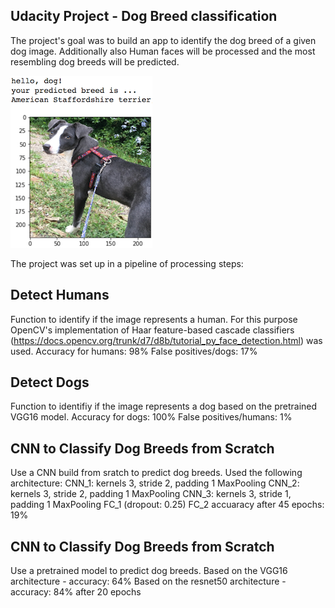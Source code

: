 [//]: # (Image References)

[image1]: ./images/sample_dog_output.png "Sample Output"
[image2]: ./images/vgg16_model.png "VGG-16 Model Layers"
[image3]: ./images/vgg16_model_draw.png "VGG16 Model Figure"


## Udacity Project - Dog Breed classification 

The project's goal was to build an app to identify the dog breed of a given dog image. Additionally also Human faces will be processed and the most resembling dog breeds will be predicted.

![Sample Output][image1]

The project was set up in a pipeline of processing steps:

## Detect Humans
Function to identify if the image represents a human. For this purpose OpenCV's implementation of Haar feature-based cascade classifiers (https://docs.opencv.org/trunk/d7/d8b/tutorial_py_face_detection.html) was used. 
Accuracy for humans: 98%
False positives/dogs: 17%

## Detect Dogs
Function to identifiy if the image represents a dog based on the pretrained VGG16 model.
Accuracy for dogs: 100%
False positives/humans: 1%

## CNN to Classify Dog Breeds from Scratch
Use a CNN build from sratch to predict dog breeds.
Used the following architecture:
	CNN_1: kernels 3, stride 2, padding 1
	MaxPooling
	CNN_2: kernels 3, stride 2, padding 1
	MaxPooling
	CNN_3: kernels 3, stride 1, padding 1
	MaxPooling
	FC_1 (dropout: 0.25)
	FC_2
accuaracy after 45 epochs: 19%

## CNN to Classify Dog Breeds from Scratch
Use a pretrained model to predict dog breeds.
Based on the VGG16 architecture - accuracy: 64%
Based on the resnet50 architecture - accuracy: 84% after 20 epochs

